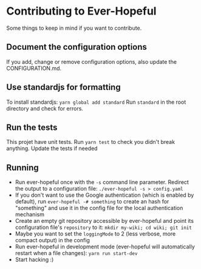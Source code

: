 # Contributing to Ever-Hopeful

Some things to keep in mind if you want to contribute.

## Document the configuration options

If you add, change or remove configuration options, also update the CONFIGURATION.md.

## Use standardjs for formatting

To install standardjs:
`yarn global add standard`
Run `standard` in the root directory and check for errors.

## Run the tests

This projet have unit tests.
Run `yarn test` to check you didn't break anything. Update the tests if needed

## Running

- Run ever-hopeful once with the `-s` command line parameter. Redirect the output to a configuration file: `./ever-hopeful -s > config.yaml`
- If you don't want to use the Google authentication (which is enabled by default), run `ever-hopeful -# something` to create an hash for "something" and use it in the config file for the local authentication mechanism
- Create an empty git repository accessible by ever-hopeful and point its configuration file's `repository` to it: `mkdir my-wiki; cd wiki; git init`
- Maybe you want to set the `loggingMode` to 2 (less verbose, more compact output) in the config
- Run ever-hopeful in development mode (ever-hopeful will automatically restart when a file changes): `yarn run start-dev`
- Start hacking :)
